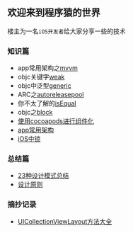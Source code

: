 ## 欢迎来到程序猿的世界

楼主为一名`iOS开发者`给大家分享一些的技术

### 知识篇
* app常用架构之[mvvm](https://github.com/MrDeveloperLiu/Blog/blob/master/knowledge/mvvm.md)
* objc关键字[weak](https://github.com/MrDeveloperLiu/Blog/blob/master/knowledge/weak.md)
* objc中泛型[generic](https://github.com/MrDeveloperLiu/Blog/blob/master/knowledge/generic.md)
* ARC之[autoreleasepool](https://github.com/MrDeveloperLiu/Blog/blob/master/knowledge/autoreleasepool.md)
* 你不太了解的[isEqual](https://github.com/MrDeveloperLiu/Blog/blob/master/knowledge/isEqual.md)
* objc之[block](https://github.com/MrDeveloperLiu/Blog/blob/master/knowledge/block.md)
* [使用cocoapods进行组件化](https://github.com/MrDeveloperLiu/Blog/blob/master/knowledge/使用cocoapods进行组件化.md)
* [app常用架构](https://github.com/MrDeveloperLiu/Blog/blob/master/knowledge/App常用架构.md)
* [iOS中锁](https://github.com/MrDeveloperLiu/Blog/blob/master/knowledge/iOS中锁.md)


### 总结篇
* [23种设计模式总结](https://github.com/MrDeveloperLiu/Blog/blob/master/summary/23种设计模式总结.md)
* [设计原则](https://github.com/MrDeveloperLiu/Blog/blob/master/summary/设计原则.md)

### 摘抄记录
* [UICollectionViewLayout方法大全](https://github.com/MrDeveloperLiu/Blog/blob/master/summary/UICollectionViewLayout.md)

